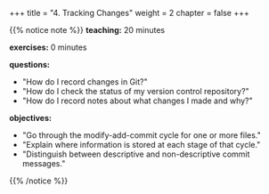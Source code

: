 +++
title = "4. Tracking Changes"
weight = 2
chapter = false
+++


{{% notice note %}}
**teaching:** 20 minutes

**exercises:** 0 minutes

**questions:**
- "How do I record changes in Git?"
- "How do I check the status of my version control repository?"
- "How do I record notes about what changes I made and why?"

**objectives:**
- "Go through the modify-add-commit cycle for one or more files."
- "Explain where information is stored at each stage of that cycle."
- "Distinguish between descriptive and non-descriptive commit messages."

{{% /notice %}}


